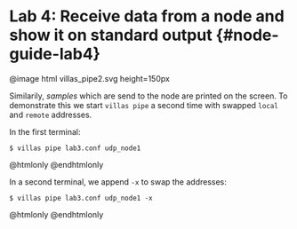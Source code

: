 # Lab 4: Receive data from a node and show it on standard output  {#node-guide-lab4}

@image html villas_pipe2.svg height=150px

Similarily, _samples_ which are send to the node are printed on the screen.
To demonstrate this we start `villas pipe` a second time with swapped `local` and `remote` addresses.

In the first terminal:
```
$ villas pipe lab3.conf udp_node1
```

@htmlonly
<asciinema-player rows="25" cols="500" poster="npt:0:1"  src="recordings/lab4_t2.json">
@endhtmlonly

In a second terminal, we append `-x` to swap the addresses:
```
$ villas pipe lab3.conf udp_node1 -x
```

@htmlonly
<asciinema-player rows="25" cols="500" poster="npt:0:1"  src="recordings/lab4_t1.json">
@endhtmlonly